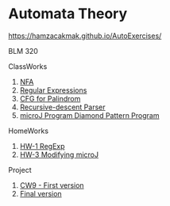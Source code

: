 # Automata Theory
https://hamzacakmak.github.io/AutoExercises/

BLM 320

ClassWorks
1. [NFA](https://hamzacakmak.github.io/AutoExercises/CW2)
2. [Regular Expressions](https://hamzacakmak.github.io/AutoExercises/RegExp)
3. [CFG for Palindrom](https://hamzacakmak.github.io/AutoExercises/CFGPalindrome)
4. [Recursive-descent Parser](https://hamzacakmak.github.io/AutoExercises/CW5/Expression.html)
5. [microJ Program Diamond Pattern Program](https://hamzacakmak.github.io/AutoExercises/CW7/microJ3.html)

HomeWorks
1. [HW-1 RegExp](https://hamzacakmak.github.io/AutoExercises/HW1)
2. [HW-3 Modifying microJ](https://hamzacakmak.github.io/AutoExercises/HW3/microJ1.html)

Project
1. [CW9 - First version](https://hamzacakmak.github.io/AutoExercises/CW9/CFG.html)
1. [Final version](https://hamzacakmak.github.io/AutoExercises/Project/CFG.html)
